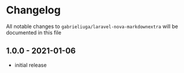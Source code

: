 # Changelog

All notable changes to `gabrieliuga/laravel-nova-markdownextra` will be documented in this file

## 1.0.0 - 2021-01-06

- initial release
